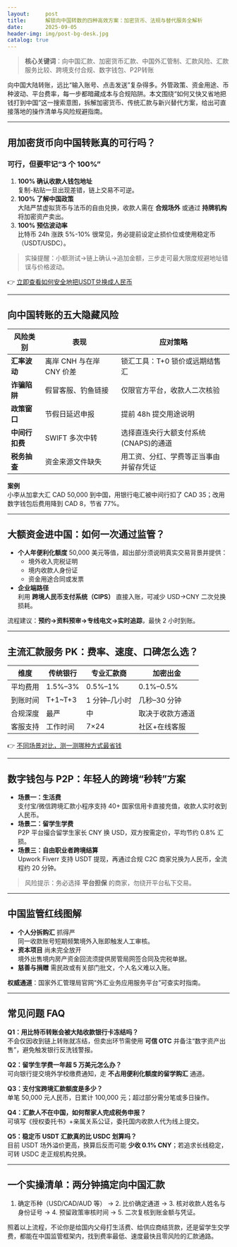 ```yaml
---
layout:     post
title:      解锁向中国转数的四种高效方案：加密货币、法规与替代服务全解析
date:       2025-09-05
header-img: img/post-bg-desk.jpg
catalog: true
---
```


> **核心关键词**：向中国汇款、加密货币汇款、中国外汇管制、汇款风险、汇款服务比较、跨境支付合规、数字钱包、P2P转账

向中国大陆转账，远比“输入账号、点击发送”复杂得多。外管政策、资金用途、币种波动、平台费率，每一步都暗藏成本与合规陷阱。本文围绕“如何又快又省地把钱打到中国”这一搜索意图，拆解加密货币、传统汇款与新兴替代方案，给出可直接落地的操作清单与风险规避指南。

---

## 用加密货币向中国转账真的可行吗？

### 可行，但要牢记“3 个 100%”
1. **100% 确认收款人钱包地址**  
   复制-粘贴一旦出现差错，链上交易不可逆。
2. **100% 了解中国政策**  
   大陆严禁虚拟货币与法币的自由兑换，收款人需在 **合规场外** 或通过 **持牌机构** 将加密资产卖出。
3. **100% 预估波动率**  
   比特币 24h 涨跌 5%-10% 很常见，务必提前设定止损价位或使用稳定币（USDT/USDC）。

> 实操提醒：小额测试→链上确认→追加金额，三步走可最大限度规避地址错误与价格波动。  

👉 [立即查看如何安全地把USDT兑换成人民币](https://okxdog.com/)

---

## 向中国转账的五大隐藏风险

| 风险类别 | 表现 | 应对策略 |
| --- | --- | --- |
| **汇率波动** | 离岸 CNH 与在岸 CNY 价差 | 锁汇工具：T+0 锁价或远期结售汇 |
| **诈骗陷阱** | 假冒客服、钓鱼链接 | 仅限官方平台，收款人二次核验 |
| **政策窗口** | 节假日延迟申报 | 提前 48h 提交用途说明 |
| **中间行扣费** | SWIFT 多次中转 | 选择直连央行大额支付系统(CNAPS)的通道 |
| **税务抽查** | 资金来源文件缺失 | 用工资、分红、学费等正当事由并留存凭证 |

**案例**  
小李从加拿大汇 CAD 50,000 到中国，用银行电汇被中间行扣了 CAD 35；改用数字钱包后费用降到 CAD 8，节省 77%。

---

## 大额资金进中国：如何一次通过监管？

- **个人年便利化额度** 50,000 美元等值，超出部分须说明真实交易背景并提供：
  - 境外收入完税证明
  - 境内收款人身份证
  - 资金用途合同或发票
- **企业端路径**  
  利用 **跨境人民币支付系统（CIPS）** 直接入账，可减少 USD→CNY 二次兑换损耗。

流程建议：**预约→资料预审→专线电文→实时追踪**，最快 2 小时到账。

---

## 主流汇款服务 PK：费率、速度、口碑怎么选？

| 维度 | 传统银行 | 专业汇款商 | 加密出金 |
|---|---|---|---|
| 平均费用 | 1.5%–3% | 0.5%–1% | 0.1%–0.5% |
| 到账时间 | T+1~T+3 | 1 分钟–几小时 | 几秒–30 分钟 |
| 合规深度 | 最严 | 中 | 取决于收款方通道 |
| 客服支持 | 工作时间 | 7×24 | 社区+在线客服 |

👉 [不同场景对比，测一测哪种方式最省钱](https://okxdog.com/)

---

## 数字钱包与 P2P：年轻人的跨境“秒转”方案

- **场景一：生活费**  
  支付宝/微信跨境汇款小程序支持 40+ 国家信用卡直接充值，收款人实时收到人民币。
- **场景二：留学生学费**  
  P2P 平台撮合留学生家长 CNY 换 USD，双方按需定价，平均节约 0.8% 汇损。
- **场景三：自由职业者跨境结算**  
  Upwork Fiverr 支持 USDT 提现，再通过合规 C2C 商家兑换为人民币，全流程约 20 分钟。

> 风险提示：务必选择 **平台担保** 的商家，勿绕开平台私下交易。

---

## 中国监管红线图解

- **个人分拆购汇** 抓得严  
  同一收款账号短期频繁境外入账即触发人工审核。
- **资本项目** 尚未完全放开  
  境外出售境内房产资金回流须提供房管局网签合同及完税单据。
- **慈善与捐赠** 需民政或有关部门批文，个人名义难以入账。

**权威通道**：国家外汇管理局官网“外汇业务应用服务平台”可查实时指南。

---

## 常见问题 FAQ

**Q1：用比特币转账会被大陆收款银行卡冻结吗？**  
不会仅因收到链上转账就冻结，但卖出环节需使用 **可信 OTC** 并备注“数字资产出售”，避免触发银行反洗钱警报。

**Q2：留学生学费一年超 5 万美元怎么办？**  
可向银行提交境外学校缴费通知，走 **不占用便利化额度的留学购汇** 通道。

**Q3：支付宝跨境汇款额度是多少？**  
单笔 50,000 元人民币，日累计 100,000 元；超过部分需分笔或多日操作。

**Q4：汇款人不在中国，如何帮家人完成税务申报？**  
可填写《授权委托书》+亲属关系公证，委托国内收款人代为线上提交。

**Q5：稳定币 USDT 汇款真的比 USDC 划算吗？**  
目前 USDT 场外溢价更高，换算后反而可能 **少收 0.1% CNY**；若追求长线稳定，可转 USDC 走正规机构兑换。

---

## 一个实操清单：两分钟搞定向中国汇款

1. 确定币种（USD/CAD/AUD 等） → 2. 比价确定通道 → 3. 核对收款人姓名与身份证号 → 4. 预留政策审核时间 → 5. 二次复核到账金额与凭证。

照着以上流程，不论你是给国内父母打生活费、给供应商结货款，还是留学生交学费，都能在中国监管框架内，找到费率最低、速度最快且零风险的汇款通路。